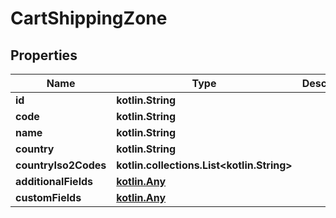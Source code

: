 
# CartShippingZone

## Properties
| Name | Type | Description | Notes |
| ------------ | ------------- | ------------- | ------------- |
| **id** | **kotlin.String** |  |  [optional] |
| **code** | **kotlin.String** |  |  [optional] |
| **name** | **kotlin.String** |  |  [optional] |
| **country** | **kotlin.String** |  |  [optional] |
| **countryIso2Codes** | **kotlin.collections.List&lt;kotlin.String&gt;** |  |  [optional] |
| **additionalFields** | [**kotlin.Any**](.md) |  |  [optional] |
| **customFields** | [**kotlin.Any**](.md) |  |  [optional] |



